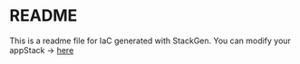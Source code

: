 # README
This is a readme file for IaC generated with StackGen.
You can modify your appStack -> [here](http://main.dev.stackgen.com/appstacks/20abc414-ec5f-4b27-ac05-f72b3cf526dc)
